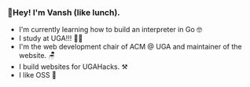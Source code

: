 ### 👋Hey! I'm Vansh (like lunch).
- I'm currently learning how to build an interpreter in Go 🤓
- I study at UGA!!! 👨‍🎓
- I'm the web development chair of ACM @ UGA and maintainer of the website. 🪑
- I build websites for UGAHacks. ⚒️
- I like OSS 🍬

<!--
**vansharora03/vansharora03** is a ✨ _special_ ✨ repository because its `README.md` (this file) appears on your GitHub profile.

Here are some ideas to get you started:

- 🔭 I’m currently working on ...
- 🌱 I’m currently learning ...
- 👯 I’m looking to collaborate on ...
- 🤔 I’m looking for help with ...
- 💬 Ask me about ...
- 📫 How to reach me: ...
- 😄 Pronouns: ...
- ⚡ Fun fact: ...
-->
